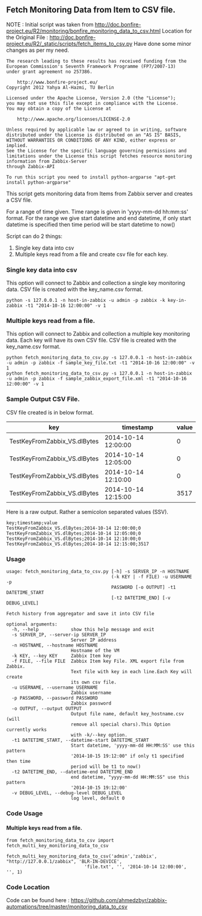 ## Fetch Monitoring Data from Item to CSV file.

NOTE : Initial script was taken from <http://doc.bonfire-project.eu/R2/monitoring/bonfire_monitoring_data_to_csv.html> 
Location for the Original File : <http://doc.bonfire-project.eu/R2/_static/scripts/fetch_items_to_csv.py>
Have done some minor changes as per my need.

    The research leading to these results has received funding from the
    European Commission's Seventh Framework Programme (FP7/2007-13)
    under grant agreement no 257386.
    
        http://www.bonfire-project.eu/
    Copyright 2012 Yahya Al-Hazmi, TU Berlin
    
    Licensed under the Apache License, Version 2.0 (the "License");
    you may not use this file except in compliance with the License.
    You may obtain a copy of the License at
    
        http://www.apache.org/licenses/LICENSE-2.0 
    
    Unless required by applicable law or agreed to in writing, software 
    distributed under the License is distributed on an "AS IS" BASIS,
    WITHOUT WARRANTIES OR CONDITIONS OF ANY KIND, either express or implied.
    See the License for the specific language governing permissions and
    limitations under the License this script fetches resource monitoring information from Zabbix-Server
    through Zabbix-API
    
    To run this script you need to install python-argparse "apt-get install python-argparse"

This script gets monitoring data from Items from Zabbix server and creates a CSV file.

For a range of time given. Time range is given in 'yyyy-mm-dd hh:mm:ss' format.
For the range we give start datetime and end datetime, 
if only start datetime is specified then time period will be start datetime to now()

Script can do 2 things:

1. Single key data into csv
2. Multiple keys read from a file and create csv file for each key.


### Single key data into csv
This option will connect to Zabbix and collection a single key monitoring data.
CSV file is created with the key_name.csv format.

    python -s 127.0.0.1 -n host-in-zabbix -u admin -p zabbix -k key-in-zabbix -t1 "2014-10-16 12:00:00" -v 1 

### Multiple keys read from a file.
This option will connect to Zabbix and collection a multiple key monitoring data.
Each key will have its own CSV file. CSV file is created with the key_name.csv format.

    python fetch_monitoring_data_to_csv.py -s 127.0.0.1 -n host-in-zabbix -u admin -p zabbix -f sample_key_file.txt -t1 "2014-10-16 12:00:00" -v 1 
    python fetch_monitoring_data_to_csv.py -s 127.0.0.1 -n host-in-zabbix -u admin -p zabbix -f sample_zabbix_export_file.xml -t1 "2014-10-16 12:00:00" -v 1

### Sample Output CSV File.
CSV file created is in below format.

key|timestamp|value
------|------|------
TestKeyFromZabbix_VS.dlBytes|2014-10-14 12:00:00|0
TestKeyFromZabbix_VS.dlBytes|2014-10-14 12:05:00|0
TestKeyFromZabbix_VS.dlBytes|2014-10-14 12:10:00|0
TestKeyFromZabbix_VS.dlBytes|2014-10-14 12:15:00|3517

Here is a raw output. Rather a semicolon separated values (SSV).

    key;timestamp;value
    TestKeyFromZabbix_VS.dlBytes;2014-10-14 12:00:00;0
    TestKeyFromZabbix_VS.dlBytes;2014-10-14 12:05:00;0
    TestKeyFromZabbix_VS.dlBytes;2014-10-14 12:10:00;0
    TestKeyFromZabbix_VS.dlBytes;2014-10-14 12:15:00;3517
 
 
### Usage 

    usage: fetch_monitoring_data_to_csv.py [-h] -s SERVER_IP -n HOSTNAME
                                           (-k KEY | -f FILE) -u USERNAME -p
                                           PASSWORD [-o OUTPUT] -t1 DATETIME_START
                                           [-t2 DATETIME_END] [-v DEBUG_LEVEL]
    
    Fetch history from aggregator and save it into CSV file
    
    optional arguments:
      -h, --help            show this help message and exit
      -s SERVER_IP, --server-ip SERVER_IP
                            Server IP address
      -n HOSTNAME, --hostname HOSTNAME
                            Hostname of the VM
      -k KEY, --key KEY     Zabbix Item key
      -f FILE, --file FILE  Zabbix Item key File. XML export file from Zabbix.
                            Text file with key in each line.Each Key will create
                            its own csv file.
      -u USERNAME, --username USERNAME
                            Zabbix username
      -p PASSWORD, --password PASSWORD
                            Zabbix password
      -o OUTPUT, --output OUTPUT
                            Output file name, default key_hostname.csv (will
                            remove all special chars).This Option currently works
                            with -k/--key option.
      -t1 DATETIME_START, --datetime-start DATETIME_START
                            Start datetime, 'yyyy-mm-dd HH:MM:SS' use this pattern
                            '2014-10-15 19:12:00" if only t1 specified then time
                            period will be t1 to now()
      -t2 DATETIME_END, --datetime-end DATETIME_END
                            end datetime, "yyyy-mm-dd HH:MM:SS" use this pattern
                            '2014-10-15 19:12:00'
      -v DEBUG_LEVEL, --debug-level DEBUG_LEVEL
                            log level, default 0
    

### Code Usage

#### Multiple keys read from a file.

    from fetch_monitoring_data_to_csv import fetch_multi_key_monitoring_data_to_csv
    
    fetch_multi_key_monitoring_data_to_csv('admin','zabbix', "http://127.0.0.1/zabbix", 'BLR-IN-DEVICE',
                                 'file.txt', '', '2014-10-14 12:00:00', '', 1)
           
                               
### Code Location
Code can be found here : <https://github.com/ahmedzbyr/zabbix-automations/tree/master/monitoring_data_to_csv>
